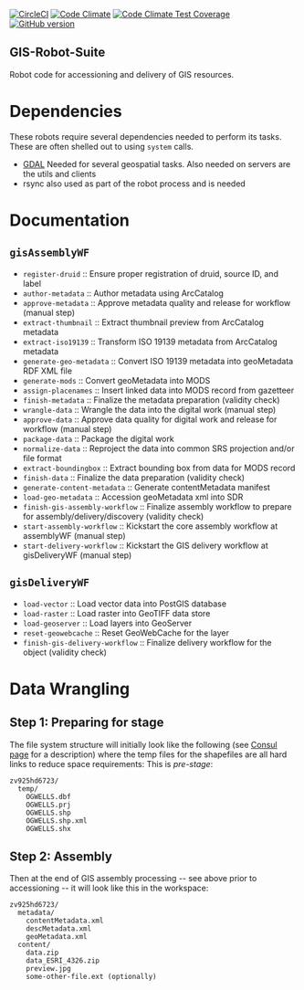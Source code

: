 [![CircleCI](https://circleci.com/gh/sul-dlss/gis-robot-suite.svg?style=svg)](https://circleci.com/gh/sul-dlss/gis-robot-suite)
[![Code Climate](https://codeclimate.com/github/sul-dlss/gis-robot-suite/badges/gpa.svg)](https://codeclimate.com/github/sul-dlss/gis-robot-suite)
[![Code Climate Test Coverage](https://codeclimate.com/github/sul-dlss/gis-robot-suite/badges/coverage.svg)](https://codeclimate.com/github/sul-dlss/)
[![GitHub version](https://badge.fury.io/gh/sul-dlss%2Fgis-robot-suite.svg)](https://badge.fury.io/gh/sul-dlss%2Fgis-robot-suite)

GIS-Robot-Suite
---------------

Robot code for accessioning and delivery of GIS resources.

# Dependencies
These robots require several dependencies needed to perform its tasks. These are often shelled out to using `system` calls.

 - [GDAL](https://gdal.org/) Needed for several geospatial tasks. Also needed on servers are the utils and clients
 - rsync also used as part of the robot process and is needed

# Documentation

`gisAssemblyWF`
---------------

* `register-druid` :: Ensure proper registration of druid, source ID, and label
* `author-metadata` :: Author metadata using ArcCatalog
* `approve-metadata` :: Approve metadata quality and release for workflow (manual step)
* `extract-thumbnail` :: Extract thumbnail preview from ArcCatalog metadata
* `extract-iso19139` :: Transform ISO 19139 metadata from ArcCatalog metadata
* `generate-geo-metadata` :: Convert ISO 19139 metadata into geoMetadata RDF XML file
* `generate-mods` :: Convert geoMetadata into MODS
* `assign-placenames` :: Insert linked data into MODS record from gazetteer
* `finish-metadata` :: Finalize the metadata preparation (validity check)
* `wrangle-data` :: Wrangle the data into the digital work (manual step)
* `approve-data` :: Approve data quality for digital work and release for workflow (manual step)
* `package-data` :: Package the digital work
* `normalize-data` :: Reproject the data into common SRS projection and/or file format
* `extract-boundingbox` :: Extract bounding box from data for MODS record
* `finish-data` :: Finalize the data preparation (validity check)
* `generate-content-metadata` :: Generate contentMetadata manifest
* `load-geo-metadata` :: Accession geoMetadata xml into SDR
* `finish-gis-assembly-workflow` :: Finalize assembly workflow to prepare for assembly/delivery/discovery (validity check)
* `start-assembly-workflow` :: Kickstart the core assembly workflow at assemblyWF (manual step)
* `start-delivery-workflow` :: Kickstart the GIS delivery workflow at gisDeliveryWF (manual step)

`gisDeliveryWF`
---------------

* `load-vector` :: Load vector data into PostGIS database
* `load-raster` :: Load raster into GeoTIFF data store
* `load-geoserver` :: Load layers into GeoServer
* `reset-geowebcache` :: Reset GeoWebCache for the layer
* `finish-gis-delivery-workflow` :: Finalize delivery workflow for the object (validity check)

Data Wrangling
==============

Step 1: Preparing for stage
---------------------------

The file system structure will initially look like the following (see [Consul
page](https://consul.stanford.edu/x/C5xSC) for a description) where the temp
files for the shapefiles are all hard links to reduce space requirements: This
is *pre-stage*:

    zv925hd6723/
      temp/
        OGWELLS.dbf
        OGWELLS.prj
        OGWELLS.shp
        OGWELLS.shp.xml
        OGWELLS.shx


Step 2: Assembly
----------------

Then at the end of GIS assembly processing -- see above prior to accessioning -- it will
look like this in the workspace:

    zv925hd6723/
      metadata/
        contentMetadata.xml
        descMetadata.xml
        geoMetadata.xml
      content/
        data.zip
        data_ESRI_4326.zip
        preview.jpg
        some-other-file.ext (optionally)
